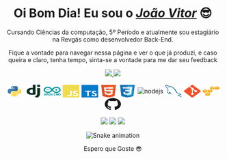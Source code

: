 <div>
  <h1 align="center">Oi Bom Dia! Eu sou o <a href="https://github.com/joaovitor27"><i>João Vitor</i></a> 😎</h1>
  
  <p align="center">Cursando Ciências da computação, 5º Período e atualmente sou estagiário na Revgás como desenvolvedor Back-End.
  </a>
  <p align="center">Fique a vontade para navegar nessa página e ver o que já produzi, e caso queira e claro, tenha tempo, sinta-se a vontade para me dar seu feedback</h2>
</div>

<div align="center">
  <a href="https://github.com/joaovitor27">
    <img height="150em" src="https://github-readme-stats.vercel.app/api?username=joaovitor27&count_private=true&include_all_commits=true&show_icons=true&theme=l&hide_border=true&show_owner=true"/>
    <img height="150em" src="https://github-readme-stats.vercel.app/api/top-langs/?username=joaovitor27&theme=l&hide_border=true&&layout=compact"/>
  </a>
</div>

<div align="center" valign="top"><br>
  <!--<img align="center" alt="Java" height="30" width="40" src="https://raw.githubusercontent.com/devicons/devicon/master/icons/Java/java-plain.svg"> -->
  <img align="center" alt="Js" height="30" width="40" src="https://raw.githubusercontent.com/devicons/devicon/master/icons/python/python-original.svg">
  <img align="center" alt="Js" height="30" width="40" src="https://raw.githubusercontent.com/devicons/devicon/master/icons/django/django-plain.svg">
  <img align="center" alt="Js" height="30" width="40" src="https://raw.githubusercontent.com/devicons/devicon/master/icons/arduino/arduino-original-wordmark.svg">
  <img align="center" alt="Js" height="30" width="40" src="https://raw.githubusercontent.com/devicons/devicon/master/icons/javascript/javascript-plain.svg">
  <img align="center" alt="Js" height="30" width="40" src="https://raw.githubusercontent.com/devicons/devicon/master/icons/typescript/typescript-plain.svg">
  <img align="center" alt="HTML" height="30" width="40" src="https://raw.githubusercontent.com/devicons/devicon/master/icons/html5/html5-original.svg">
  <img align="center" alt="CSS" height="30" width="40" src="https://raw.githubusercontent.com/devicons/devicon/master/icons/css3/css3-original.svg">
  <img align="center" alt="nodejs" height="30" width="40" src="https://cdn.worldvectorlogo.com/logos/nodejs-icon.svg">
  <img align="center" alt="git" height="30" width="40" src="https://raw.githubusercontent.com/devicons/devicon/master/icons/mysql/mysql-original.svg">
  <img align="center" alt="git" height="30" width="40" src="https://raw.githubusercontent.com/devicons/devicon/master/icons/git/git-original.svg">
  <img align="center" alt="git" height="30" width="40" src="https://raw.githubusercontent.com/devicons/devicon/master/icons/amazonwebservices/amazonwebservices-original.svg">
  <!--<img align="center" alt="github" height="35" width="35" src="/assets/GitHub.png">-->
  <img align="center" alt="github" height="30" width="40" src="https://raw.githubusercontent.com/devicons/devicon/master/icons/github/github-original.svg">
</div><br>

<div align="center">
  <a href="https://www.instagram.com/joao__vitor_27" target="_blank"><img src="https://img.shields.io/badge/-Instagram-%23E4405F?style=for-the-badge&logo=instagram&logoColor=white" target="_blank"></a>
  <a href="https://www.linkedin.com/in/jo%C3%A3o-vitor-monteiro-577a49196/" target="_blank"><img src="https://img.shields.io/badge/-LinkedIn-%230077B5?style=for-the-badge&logo=linkedin&logoColor=white" target="_blank"></a> 
  <a href="mailto:joaovitor.monteiro.188@gmail.com"><img src="https://img.shields.io/badge/-Gmail-%23333?style=for-the-badge&logo=gmail&logoColor=white" target="_blank"></a>
</div>

<div align="center">
  
  ![Snake animation](https://github.com/danielbped/danielbped/blob/output/github-contribution-grid-snake.svg)
  
</div>

<div align="center">
  <p>Espero que Goste 😎</p>
  <!--<p>Créditos: <a href="https://github.com/anuraghazra/github-readme-stats">Anurag Hazra</a> e <a href="https://github.com/rafaballerini">Rafaella Ballerini</a></p>-->
</div>
